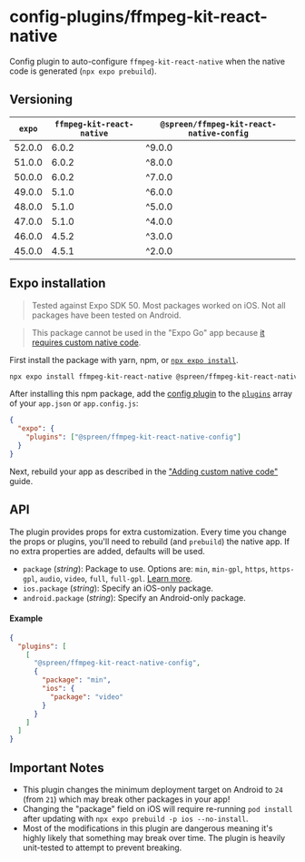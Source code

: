 # config-plugins/ffmpeg-kit-react-native

Config plugin to auto-configure `ffmpeg-kit-react-native` when the native code is generated (`npx expo prebuild`).

## Versioning

| `expo` | `ffmpeg-kit-react-native` | `@spreen/ffmpeg-kit-react-native-config` |
| ------ | ------------------------- | ---------------------------------------- |
| 52.0.0 | 6.0.2                     | ^9.0.0                                   |
| 51.0.0 | 6.0.2                     | ^8.0.0                                   |
| 50.0.0 | 6.0.2                     | ^7.0.0                                   |
| 49.0.0 | 5.1.0                     | ^6.0.0                                   |
| 48.0.0 | 5.1.0                     | ^5.0.0                                   |
| 47.0.0 | 5.1.0                     | ^4.0.0                                   |
| 46.0.0 | 4.5.2                     | ^3.0.0                                   |
| 45.0.0 | 4.5.1                     | ^2.0.0                                   |

## Expo installation

> Tested against Expo SDK 50. Most packages worked on iOS. Not all packages have been tested on Android.

> This package cannot be used in the "Expo Go" app because [it requires custom native code](https://docs.expo.io/workflow/customizing/).

First install the package with yarn, npm, or [`npx expo install`](https://docs.expo.io/workflow/expo-cli/#expo-install).

```sh
npx expo install ffmpeg-kit-react-native @spreen/ffmpeg-kit-react-native-config
```

After installing this npm package, add the [config plugin](https://docs.expo.io/guides/config-plugins/) to the [`plugins`](https://docs.expo.io/versions/latest/config/app/#plugins) array of your `app.json` or `app.config.js`:

```json
{
  "expo": {
    "plugins": ["@spreen/ffmpeg-kit-react-native-config"]
  }
}
```

Next, rebuild your app as described in the ["Adding custom native code"](https://docs.expo.io/workflow/customizing/) guide.

## API

The plugin provides props for extra customization. Every time you change the props or plugins, you'll need to rebuild (and `prebuild`) the native app. If no extra properties are added, defaults will be used.

- `package` (_string_): Package to use. Options are: `min`, `min-gpl`, `https`, `https-gpl`, `audio`, `video`, `full`, `full-gpl`. [Learn more](https://github.com/tanersener/ffmpeg-kit/tree/main/react-native#211-package-names).
- `ios.package` (_string_): Specify an iOS-only package.
- `android.package` (_string_): Specify an Android-only package.

#### Example

```json
{
  "plugins": [
    [
      "@spreen/ffmpeg-kit-react-native-config",
      {
        "package": "min",
        "ios": {
          "package": "video"
        }
      }
    ]
  ]
}
```

## Important Notes

- This plugin changes the minimum deployment target on Android to `24` (from `21`) which may break other packages in your app!
- Changing the "package" field on iOS will require re-running `pod install` after updating with `npx expo prebuild -p ios --no-install`.
- Most of the modifications in this plugin are dangerous meaning it's highly likely that something may break over time. The plugin is heavily unit-tested to attempt to prevent breaking.
